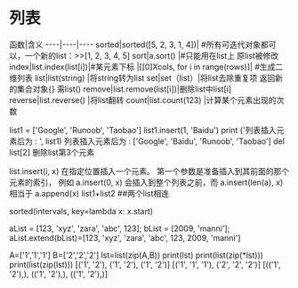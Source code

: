 列表
====

函数|含义
----|----|----
sorted|sorted([5, 2, 3, 1, 4])| #所有可迭代对象都可以，一个新的list：>>[1, 2, 3, 4, 5]
sort|a.sort()  |#只能用在list上  原list被修改
index|list.index(list[i])|#某元素下标
|[[0]Xcols, for i in range(rows)]| #生成二维列表
list|list(string) |将string转为list
set|set（list）|将list去除重复项 返回新的集合对象{} 需list()
remove|list.remove(list[i])|删除list中list[i]
reverse|list.reverse() |将list翻转
count|list.count(123) |计算某个元素出现的次数

list1 = ['Google', 'Runoob', 'Taobao']
list1.insert(1, 'Baidu')
print ('列表插入元素后为 : ', list1)
列表插入元素后为 :  ['Google', 'Baidu', 'Runoob', 'Taobao']
del list[2] 删除list第3个元素

list.insert(i, x)	在指定位置插入一个元素。
第一个参数是准备插入到其前面的那个元素的索引，
例如 a.insert(0, x) 会插入到整个列表之前，而 a.insert(len(a), x) 相当于 a.append(x)
list1+list2  ##两个list相连

sorted(intervals, key=lambda x: x.start)

aList = [123, 'xyz', 'zara', 'abc', 123];
bList = [2009, 'manni'];
aList.extend(bList)=[123, 'xyz', 'zara', 'abc', 123, 2009, 'manni']

A=['1','1','1']
B=['2','2','2']
lst=list(zip(A,B))
print(lst)
print(list(zip(*lst)))
print(list(zip(lst)))
[('1', '2'), ('1', '2'), ('1', '2')]
[('1', '1', '1'), ('2', '2', '2')]
[(('1', '2'),), (('1', '2'),), (('1', '2'),)]

